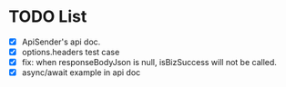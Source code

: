 # TODO List

- [X] ApiSender's api doc.
- [X] options.headers test case
- [X] fix: when responseBodyJson is null, isBizSuccess will not be called.
- [X] async/await example in api doc
